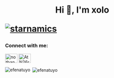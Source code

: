 <h1 align="center">Hi 👋, I'm xolo

<p align="left"> <a href="https://github.com/ryo-ma/github-profile-trophy"><img src="https://github-profile-trophy.vercel.app/?username=efenatuyo" alt="starnamics" /></a> </p>



<h3 align="left">Connect with me:</h3>
<p align="left">
<a href="https://www.youtube.com/c/notbang" target="blank"><img align="center" src="https://raw.githubusercontent.com/rahuldkjain/github-profile-readme-generator/master/src/images/icons/Social/youtube.svg" alt="notbang" height="30" width="40" /></a>
<a href="https://discord.gg/3jSCvQGaTu" target="blank"><img align="center" src="https://raw.githubusercontent.com/rahuldkjain/github-profile-readme-generator/master/src/images/icons/Social/discord.svg" alt="AtN26rUR8x" height="30" width="40" /></a>
</p>



<p><img align="left" src="https://github-readme-stats.vercel.app/api/top-langs?username=efenatuyo&show_icons=true&locale=en&layout=compact" alt="efenatuyo" /></p>

<p>&nbsp;<img align="center" src="https://github-readme-stats.vercel.app/api?username=efenatuyo&show_icons=true&locale=en" alt="efenatuyo" /></p>
